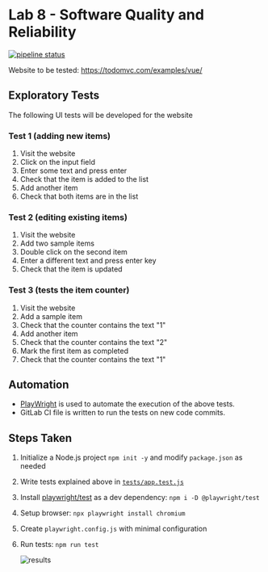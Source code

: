 # Lab 8 - Software Quality and Reliability

[![pipeline status](https://gitlab.com/Sh3B0/sqr-lab8/badges/master/pipeline.svg)](https://gitlab.com/Sh3B0/sqr-lab8/-/commits/master)

Website to be tested: <https://todomvc.com/examples/vue/>

## Exploratory Tests

The following UI tests will be developed for the website

### **Test 1 (adding new items)**

1. Visit the website
2. Click on the input field
3. Enter some text and press enter
4. Check that the item is added to the list
5. Add another item
6. Check that both items are in the list

### **Test 2 (editing existing items)**

1. Visit the website
2. Add two sample items
3. Double click on the second item
4. Enter a different text and press enter key
5. Check that the item is updated

### **Test 3 (tests the item counter)**

1. Visit the website
2. Add a sample item
3. Check that the counter contains the text "1"
4. Add another item
5. Check that the counter contains the text "2"
6. Mark the first item as completed
7. Check that the counter contains the text "1"

## Automation

- [PlayWright](https://playwright.dev/) is used to automate the execution of the above tests.
- GitLab CI file is written to run the tests on new code commits.

## Steps Taken

1. Initialize a Node.js project `npm init -y` and modify `package.json` as needed

2. Write tests explained above in [`tests/app.test.js`](./tests/app.test.js)

3. Install [playwright/test](playwright/test) as a dev dependency: `npm i -D @playwright/test`

4. Setup browser: `npx playwright install chromium`

5. Create `playwright.config.js` with minimal configuration

6. Run tests: `npm run test`

   ![results](https://i.imgur.com/UvgXuJv.png)
